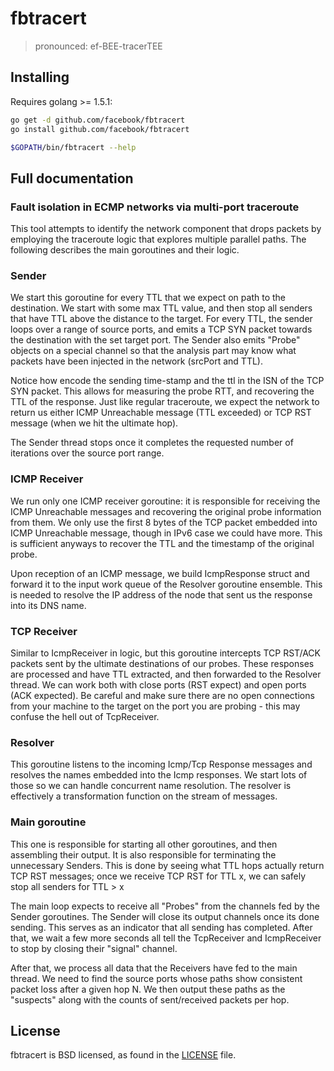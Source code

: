 # fbtracert

> pronounced: ef-BEE-tracerTEE

## Installing

Requires golang >= 1.5.1:

```bash
go get -d github.com/facebook/fbtracert
go install github.com/facebook/fbtracert
```

```bash
$GOPATH/bin/fbtracert --help
```

## Full documentation

### Fault isolation in ECMP networks via multi-port traceroute

This tool attempts to identify the network component that drops packets by employing the traceroute logic
that explores multiple parallel paths. The following describes the main goroutines and their logic.

### Sender

We start this goroutine for every TTL that we expect on path to the destination. We start with some max TTL
value, and then stop all senders that have TTL above the distance to the target. For every TTL, the sender
loops over a range of source ports, and emits a TCP SYN packet towards the destination with the set target port.
The Sender also emits "Probe" objects on a special channel so that the analysis part may know what packets 
have been injected in the network (srcPort and TTL).

Notice how encode the sending time-stamp and the ttl in the ISN of the TCP SYN packet. This allows for measuring
the probe RTT, and recovering the TTL of the response. Just like regular traceroute, we expect the network to return
us either ICMP Unreachable message (TTL exceeded) or TCP RST message (when we hit the ultimate hop).

The Sender thread stops once it completes the requested number of iterations over the source port range.

### ICMP Receiver

We run only one ICMP receiver goroutine: it is responsible for receiving the ICMP Unreachable messages and recovering
the original probe information from them. We only use the first 8 bytes of the TCP packet embedded into ICMP Unreachable
message, though in IPv6 case we could have more. This is sufficient anyways to recover the TTL and the timestamp of the
original probe.

Upon reception of an ICMP message, we build IcmpResponse struct and forward it to the input work queue of the Resolver
goroutine ensemble. This is needed to resolve the IP address of the node that sent us the response into its DNS name.

### TCP Receiver

Similar to IcmpReceiver in logic, but this goroutine intercepts TCP RST/ACK packets sent by the ultimate destinations of
our probes. These responses are processed and have TTL extracted, and then forwarded to the Resolver thread. We can
work both with close ports (RST expect) and open ports (ACK expected). Be careful and make sure there are no open
connections from your machine to the target on the port you are probing - this may confuse the hell out of TcpReceiver.

### Resolver

This goroutine listens to the incoming Icmp/Tcp Response messages and resolves the names embedded into the Icmp responses.
We start lots of those so we can handle concurrent name resolution. The resolver is effectively a transformation function
on the stream of messages.

### Main goroutine

This one is responsible for starting all other goroutines, and then assembling their output. It is also responsible for
terminating the unnecessary Senders. This is done by seeing what TTL hops actually return TCP RST messages; once we receive
TCP RST for TTL x, we can safely stop all senders for TTL > x

The main loop expects to receive all "Probes" from the channels fed by the Sender goroutines. The Sender will close its
output channels once its done sending. This serves as an indicator that all sending has completed. After that, we 
wait a few more seconds all tell the TcpReceiver and IcmpReceiver to stop by closing their "signal" channel. 

After that, we process all data that the Receivers have fed to the main thread. We need to find the source ports
whose paths show consistent packet loss after a given hop N. We then output these paths as the "suspects" along with the
counts of sent/received packets per hop.

## License
fbtracert is BSD licensed, as found in the [LICENSE](./LICENSE) file.
